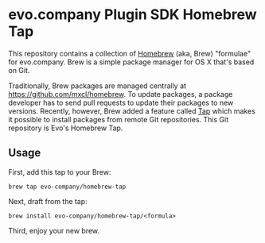 # evo.company Plugin SDK Homebrew Tap

This repository contains a collection of [Homebrew](http://mxcl.github.com/homebrew/) (aka, Brew) "formulae" for evo.company. Brew is a simple package manager for OS X that's based on Git.

Traditionally, Brew packages are managed centrally at <https://github.com/mxcl/homebrew>. To update packages, a package developer has to send pull requests to update their packages to new versions. Recently, however, Brew added a feature called [Tap](https://github.com/mxcl/homebrew/wiki/brew-tap) which makes it possible to install packages from remote Git repositories. This Git repository is Evo's Homebrew Tap.

## Usage

First, add this tap to your Brew:

    brew tap evo-company/homebrew-tap

Next, draft from the tap:

    brew install evo-company/homebrew-tap/<formula>

Third, enjoy your new brew.

